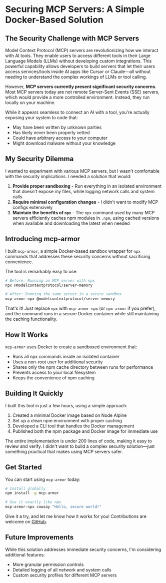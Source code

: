 # Securing MCP Servers: A Simple Docker-Based Solution

## The Security Challenge with MCP Servers

Model Context Protocol (MCP) servers are revolutionizing how we interact with AI tools. They enable users to access different tools in their Large Language Models (LLMs) without developing custom integrations. This powerful capability allows developers to build servers that let their users access services/tools inside AI apps like Cursor or Claude—all without needing to understand the complex workings of LLMs or tool calling.

However, **MCP servers currently present significant security concerns**. Most MCP servers today are not remote Server-Sent Events (SSE) servers, which would provide a more controlled environment. Instead, they run locally on your machine.

While it appears seamless to connect an AI with a tool, you're actually exposing your system to code that:
- May have been written by unknown parties
- Has likely never been properly vetted
- Could have arbitrary access to your computer
- Might download malware without your knowledge

## My Security Dilemma

I wanted to experiment with various MCP servers, but I wasn't comfortable with the security implications. I needed a solution that would:

1. **Provide proper sandboxing** - Run everything in an isolated environment that doesn't expose my files, while logging network calls and system calls
2. **Require minimal configuration changes** - I didn't want to modify MCP configs extensively
3. **Maintain the benefits of `npx`** - The `npx` command used by many MCP servers efficiently caches npm modules in `.npm`, using cached versions when available and downloading the latest when needed

## Introducing mcp-armor

I built `mcp-armor`, a simple Docker-based sandbox wrapper for `npx` commands that addresses these security concerns without sacrificing convenience.

The tool is remarkably easy to use:

```bash
# Before: Running an MCP server with npx
npx @modelcontextprotocol/server-memory

# After: Running the same server in a secure sandbox
mcp-armor-npx @modelcontextprotocol/server-memory
```

That's it! Just replace `npx` with `mcp-armor-npx` (or `npx-armor` if you prefer), and the command runs in a secure Docker container while still maintaining the caching functionality.

## How It Works

`mcp-armor` uses Docker to create a sandboxed environment that:
- Runs all npx commands inside an isolated container
- Uses a non-root user for additional security
- Shares only the npm cache directory between runs for performance
- Prevents access to your local filesystem
- Keeps the convenience of npm caching

## Building It Quickly

I built this tool in just a few hours, using a simple approach:
1. Created a minimal Docker image based on Node Alpine
2. Set up a clean npm environment with proper caching
3. Developed a CLI tool that handles the Docker management
4. Published both the npm package and Docker image for immediate use

The entire implementation is under 200 lines of code, making it easy to review and verify. I didn't want to build a complex security solution—just something practical that makes using MCP servers safer.

## Get Started

You can start using `mcp-armor` today:

```bash
# Install globally
npm install -g mcp-armor

# Use it exactly like npx
mcp-armor-npx cowsay "Hello, secure world!"
```

Give it a try, and let me know how it works for you! Contributions are welcome on [GitHub](https://github.com/rosaboyle/mcp-armor).

## Future Improvements

While this solution addresses immediate security concerns, I'm considering additional features:
- More granular permission controls
- Detailed logging of all network and system calls
- Custom security profiles for different MCP servers


